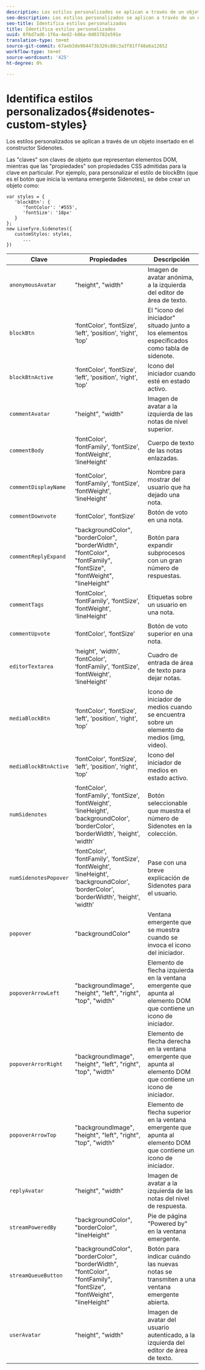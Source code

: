 ```yaml
---
description: Los estilos personalizados se aplican a través de un objeto insertado en el constructor Sidenotes.
seo-description: Los estilos personalizados se aplican a través de un objeto insertado en el constructor Sidenotes.
seo-title: Identifica estilos personalizados
title: Identifica estilos personalizados
uuid: 0f6d7ad6-1f6a-4ed2-b86a-0d03782e591e
translation-type: tm+mt
source-git-commit: 67aeb3de964473b326c88c3a3f81ff48a6a12652
workflow-type: tm+mt
source-wordcount: '425'
ht-degree: 0%

---
```



# Identifica estilos personalizados{#sidenotes-custom-styles}

Los estilos personalizados se aplican a través de un objeto insertado en el constructor Sidenotes.

Las &quot;claves&quot; son claves de objeto que representan elementos DOM, mientras que las &quot;propiedades&quot; son propiedades CSS admitidas para la clave en particular. Por ejemplo, para personalizar el estilo de blockBtn (que es el botón que inicia la ventana emergente Sidenotes), se debe crear un objeto como:

```
var styles = { 
   'blockBtn': { 
      'fontColor': '#555', 
      'fontSize': '18px' 
   } 
}; 
new Livefyre.Sidenotes({ 
   customStyles: styles, 
      ...  
})
```

| **Clave** | **Propiedades** | Descripción |
|---|---|---|
| `anonymousAvatar` | &quot;height&quot;, &quot;width&quot; | Imagen de avatar anónima, a la izquierda del editor de área de texto. |
| `blockBtn` | ‘fontColor’, ‘fontSize’, ‘left’, ‘position’, ‘right’, ‘top’ | El &quot;icono del iniciador&quot; situado junto a los elementos especificados como tabla de sidenote. |
| `blockBtnActive` | ‘fontColor’, ‘fontSize’, ‘left’, ‘position’, ‘right’, ‘top’ | Icono del iniciador cuando esté en estado activo. |
| `commentAvatar` | &quot;height&quot;, &quot;width&quot; | Imagen de avatar a la izquierda de las notas de nivel superior. |
| `commentBody` | ‘fontColor’, ‘fontFamily’, ‘fontSize’, ‘fontWeight’, ‘lineHeight’ | Cuerpo de texto de las notas enlazadas. |
| `commentDisplayName` | ‘fontColor’, ‘fontFamily’, ‘fontSize’, ‘fontWeight’, ‘lineHeight’ | Nombre para mostrar del usuario que ha dejado una nota. |
| `commentDownvote` | ‘fontColor’, ‘fontSize’ | Botón de voto en una nota. |
| `commentReplyExpand` | &quot;backgroundColor&quot;, &quot;borderColor&quot;, &quot;borderWidth&quot;, &quot;fontColor&quot;, &quot;fontFamily&quot;, &quot;fontSize&quot;, &quot;fontWeight&quot;, &quot;lineHeight&quot; | Botón para expandir subprocesos con un gran número de respuestas. |
| `commentTags` | ‘fontColor’, ‘fontFamily’, ‘fontSize’, ‘fontWeight’, ‘lineHeight’ | Etiquetas sobre un usuario en una nota. |
| `commentUpvote` | ‘fontColor’, ‘fontSize’ | Botón de voto superior en una nota. |
| `editorTextarea` | ‘height’, ‘width’, ‘fontColor’, ‘fontFamily’, ‘fontSize’, ‘fontWeight’, ‘lineHeight’ | Cuadro de entrada de área de texto para dejar notas. |
| `mediaBlockBtn` | ‘fontColor’, ‘fontSize’, ‘left’, ‘position’, ‘right’, ‘top’ | Icono de iniciador de medios cuando se encuentra sobre un elemento de medios (img, video). |
| `mediaBlockBtnActive` | ‘fontColor’, ‘fontSize’, ‘left’, ‘position’, ‘right’, ‘top’ | Icono del iniciador de medios en estado activo. |
| `numSidenotes` | ‘fontColor’, ‘fontFamily’, ‘fontSize’, ‘fontWeight’, ‘lineHeight’, ‘backgroundColor’, ‘borderColor’, ‘borderWidth’, ‘height’, ‘width’ | Botón seleccionable que muestra el número de Sidenotes en la colección. |
| `numSidenotesPopover` | ‘fontColor’, ‘fontFamily’, ‘fontSize’, ‘fontWeight’, ‘lineHeight’, ‘backgroundColor’, ‘borderColor’, ‘borderWidth’, ‘height’, ‘width’ | Pase con una breve explicación de Sidenotes para el usuario. |
| `popover` | &quot;backgroundColor&quot; | Ventana emergente que se muestra cuando se invoca el icono del iniciador. |
| `popoverArrowLeft` | &quot;backgroundImage&quot;, &quot;height&quot;, &quot;left&quot;, &quot;right&quot;, &quot;top&quot;, &quot;width&quot; | Elemento de flecha izquierda en la ventana emergente que apunta al elemento DOM que contiene un icono de iniciador. |
| `popoverArrorRight` | &quot;backgroundImage&quot;, &quot;height&quot;, &quot;left&quot;, &quot;right&quot;, &quot;top&quot;, &quot;width&quot; | Elemento de flecha derecha en la ventana emergente que apunta al elemento DOM que contiene un icono de iniciador. |
| `popoverArrowTop` | &quot;backgroundImage&quot;, &quot;height&quot;, &quot;left&quot;, &quot;right&quot;, &quot;top&quot;, &quot;width&quot; | Elemento de flecha superior en la ventana emergente que apunta al elemento DOM que contiene un icono de iniciador. |
| `replyAvatar` | &quot;height&quot;, &quot;width&quot; | Imagen de avatar a la izquierda de las notas del nivel de respuesta. |
| `streamPoweredBy` | &quot;backgroundColor&quot;, &quot;borderColor&quot;, &quot;lineHeight&quot; | Pie de página &quot;Powered by&quot; en la ventana emergente. |
| `streamQueueButton` | &quot;backgroundColor&quot;, &quot;borderColor&quot;, &quot;borderWidth&quot;, &quot;fontColor&quot;, &quot;fontFamily&quot;, &quot;fontSize&quot;, &quot;fontWeight&quot;, &quot;lineHeight&quot; | Botón para indicar cuándo las nuevas notas se transmiten a una ventana emergente abierta. |
| `userAvatar` | &quot;height&quot;, &quot;width&quot; | Imagen de avatar del usuario autenticado, a la izquierda del editor de área de texto. |

